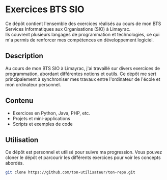 # Exercices BTS SIO

Ce dépôt contient l'ensemble des exercices réalisés au cours de mon BTS Services Informatiques aux Organisations (SIO) à Limayrac.  
Ils couvrent plusieurs langages de programmation et technologies, ce qui m'a permis de renforcer mes compétences en développement logiciel.

## Description

Au cours de mon BTS SIO à Limayrac, j'ai travaillé sur divers exercices de programmation, abordant différentes notions et outils. Ce dépôt me sert principalement à synchroniser mes travaux entre l'ordinateur de l'école et mon ordinateur personnel.

## Contenu

- Exercices en Python, Java, PHP, etc.  
- Projets et mini-applications  
- Scripts et exemples de code  

## Utilisation

Ce dépôt est personnel et utilisé pour suivre ma progression. Vous pouvez cloner le dépôt et parcourir les différents exercices pour voir les concepts abordés.

```bash
git clone https://github.com/ton-utilisateur/ton-repo.git
